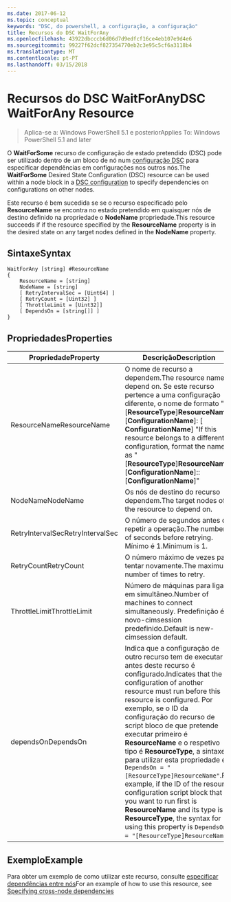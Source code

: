 ```yaml
---
ms.date: 2017-06-12
ms.topic: conceptual
keywords: "DSC, do powershell, a configuração, a configuração"
title: Recursos do DSC WaitForAny
ms.openlocfilehash: 43922dbcccb6d06d7d9edfcf16ce4eb107e9d4e6
ms.sourcegitcommit: 99227f62dcf827354770eb2c3e95c5cf6a3118b4
ms.translationtype: MT
ms.contentlocale: pt-PT
ms.lasthandoff: 03/15/2018
---
```

# <a name="dsc-waitforany-resource"></a><span data-ttu-id="75c85-103">Recursos do DSC WaitForAny</span><span class="sxs-lookup"><span data-stu-id="75c85-103">DSC WaitForAny Resource</span></span>

> <span data-ttu-id="75c85-104">Aplica-se a: Windows PowerShell 5.1 e posterior</span><span class="sxs-lookup"><span data-stu-id="75c85-104">Applies To: Windows PowerShell 5.1 and later</span></span>

<span data-ttu-id="75c85-105">O **WaitForSome** recurso de configuração de estado pretendido (DSC) pode ser utilizado dentro de um bloco de nó num [configuração DSC](configurations.md) para especificar dependências em configurações nos outros nós.</span><span class="sxs-lookup"><span data-stu-id="75c85-105">The **WaitForSome** Desired State Configuration (DSC) resource can be used within a node block in a [DSC configuration](configurations.md) to specify dependencies on configurations on other nodes.</span></span>

<span data-ttu-id="75c85-106">Este recurso é bem sucedida se se o recurso especificado pelo **ResourceName** se encontra no estado pretendido em quaisquer nós de destino definido na propriedade o **NodeName** propriedade.</span><span class="sxs-lookup"><span data-stu-id="75c85-106">This resource succeeds if if the resource specified by the **ResourceName** property is in the desired state on any target nodes defined in the **NodeName** property.</span></span>


## <a name="syntax"></a><span data-ttu-id="75c85-107">Sintaxe</span><span class="sxs-lookup"><span data-stu-id="75c85-107">Syntax</span></span>

```
WaitForAny [string] #ResourceName
{
    ResourceName = [string]
    NodeName = [string]
    [ RetryIntervalSec = [Uint64] ]
    [ RetryCount = [Uint32] ] 
    [ ThrottleLimit = [Uint32]]
    [ DependsOn = [string[]] ]
}
```

## <a name="properties"></a><span data-ttu-id="75c85-108">Propriedades</span><span class="sxs-lookup"><span data-stu-id="75c85-108">Properties</span></span>

|  <span data-ttu-id="75c85-109">Propriedade</span><span class="sxs-lookup"><span data-stu-id="75c85-109">Property</span></span>  |  <span data-ttu-id="75c85-110">Descrição</span><span class="sxs-lookup"><span data-stu-id="75c85-110">Description</span></span>   | 
|---|---| 
| <span data-ttu-id="75c85-111">ResourceName</span><span class="sxs-lookup"><span data-stu-id="75c85-111">ResourceName</span></span>| <span data-ttu-id="75c85-112">O nome de recurso a dependem.</span><span class="sxs-lookup"><span data-stu-id="75c85-112">The resource name to depend on.</span></span> <span data-ttu-id="75c85-113">Se este recurso pertence a uma configuração diferente, o nome de formato "[__ResourceType__]__ResourceName__:: [__ConfigurationName__]: [ __ConfigurationName__] "</span><span class="sxs-lookup"><span data-stu-id="75c85-113">If this resource belongs to a different configuration, format the name as "[__ResourceType__]__ResourceName__::[__ConfigurationName__]::[__ConfigurationName__]"</span></span>| 
| <span data-ttu-id="75c85-114">NodeName</span><span class="sxs-lookup"><span data-stu-id="75c85-114">NodeName</span></span>| <span data-ttu-id="75c85-115">Os nós de destino do recurso dependem.</span><span class="sxs-lookup"><span data-stu-id="75c85-115">The target nodes of the resource to depend on.</span></span>| 
| <span data-ttu-id="75c85-116">RetryIntervalSec</span><span class="sxs-lookup"><span data-stu-id="75c85-116">RetryIntervalSec</span></span>| <span data-ttu-id="75c85-117">O número de segundos antes de repetir a operação.</span><span class="sxs-lookup"><span data-stu-id="75c85-117">The number of seconds before retrying.</span></span> <span data-ttu-id="75c85-118">Mínimo é 1.</span><span class="sxs-lookup"><span data-stu-id="75c85-118">Minimum is 1.</span></span>| 
| <span data-ttu-id="75c85-119">RetryCount</span><span class="sxs-lookup"><span data-stu-id="75c85-119">RetryCount</span></span>| <span data-ttu-id="75c85-120">O número máximo de vezes para tentar novamente.</span><span class="sxs-lookup"><span data-stu-id="75c85-120">The maximum number of times to retry.</span></span>| 
| <span data-ttu-id="75c85-121">ThrottleLimit</span><span class="sxs-lookup"><span data-stu-id="75c85-121">ThrottleLimit</span></span>| <span data-ttu-id="75c85-122">Número de máquinas para ligar em simultâneo.</span><span class="sxs-lookup"><span data-stu-id="75c85-122">Number of machines to connect simultaneously.</span></span> <span data-ttu-id="75c85-123">Predefinição é novo-cimsession predefinido.</span><span class="sxs-lookup"><span data-stu-id="75c85-123">Default is new-cimsession default.</span></span>| 
| <span data-ttu-id="75c85-124">dependsOn</span><span class="sxs-lookup"><span data-stu-id="75c85-124">DependsOn</span></span> | <span data-ttu-id="75c85-125">Indica que a configuração de outro recurso tem de executar antes deste recurso é configurado.</span><span class="sxs-lookup"><span data-stu-id="75c85-125">Indicates that the configuration of another resource must run before this resource is configured.</span></span> <span data-ttu-id="75c85-126">Por exemplo, se o ID da configuração do recurso de script bloco de que pretende executar primeiro é __ResourceName__ e o respetivo tipo é __ResourceType__, a sintaxe para utilizar esta propriedade é `DependsOn = "[ResourceType]ResourceName"`.</span><span class="sxs-lookup"><span data-stu-id="75c85-126">For example, if the ID of the resource configuration script block that you want to run first is __ResourceName__ and its type is __ResourceType__, the syntax for using this property is `DependsOn = "[ResourceType]ResourceName"`.</span></span>|


## <a name="example"></a><span data-ttu-id="75c85-127">Exemplo</span><span class="sxs-lookup"><span data-stu-id="75c85-127">Example</span></span>

<span data-ttu-id="75c85-128">Para obter um exemplo de como utilizar este recurso, consulte [especificar dependências entre nós](crossNodeDependencies.md)</span><span class="sxs-lookup"><span data-stu-id="75c85-128">For an example of how to use this resource, see [Specifying cross-node dependencies](crossNodeDependencies.md)</span></span>

